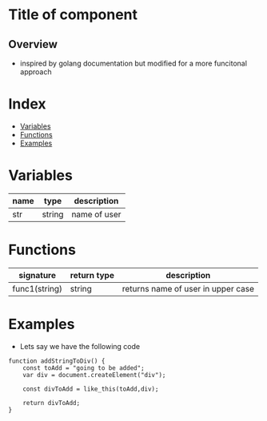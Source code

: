 # Title of component
## Overview
- inspired by golang documentation but modified for a more funcitonal approach

# Index
- [Variables](#v)
- [Functions](#f)
- [Examples](#e)

# <a name="v"></a>Variables
| name  | type   | description  |
|-------|------  |------------- |
| str   | string | name of user | 

# <a name="f"></a>Functions
| signature  | return type   | description  |
|-------|------  |------------- |
| func1(string)   | string | returns name of user in upper case |


# <a name="e"></a>Examples
- Lets say we have the following code
```
function addStringToDiv() {
    const toAdd = "going to be added";
    var div = document.createElement("div");

    const divToAdd = like_this(toAdd,div);
    
    return divToAdd;
}
```
